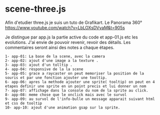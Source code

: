 # scene-three.js

Afin d'etudier three.js je suis un tuto de Grafikart. Le Panorama 360° 
https://www.youtube.com/watch?v=LbLOXsDVyaM&t=905s


Je distingue par app.js la partie active du code et app-01.js etc les evolutions.
J'ai envie de pouvoir revenir, revoir des détails. Les commentaires seront ainsi des notes a chaque étapes.

    1- app-01: La base de la scene, avec la camera
    2- app-02: ajout d'une image a la texture .
    3- app-03: ajout d'un tolltip .
    4- app-04: responsive de la la scene
    5- app-05: grace a raycaster on peut memoriser la position de la souris et par une fonction ajouter une tooltip.
    6- app-06: apres la methode ajouter une sprite( tooltip) on peut en 4 etapes definir une sprite en un point precis et lui donner un nom
    7- app-07: affichage dans la console du nom de la sprite au click.
    8- app-08: meme chose que le onclick mais avec le survol
    9- app-09: au survol de l'info-bulle un message apparait suivant html et css de tooltip
    10- app-10: ajout d'une animation gsap sur la sprite.